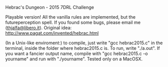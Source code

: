 Hebrac's Dungeon - 2015 7DRL Challenge

Playable version! All the vanilla rules are implemented, but the futureperception spell. If you found some bugs, please email me (thjalfa@libero.it). Original idea: http://www.pagat.com/invented/hebrac.html

(In a Unix-like enviroment:)
to compile, just write "gcc hebrac2015.c" in the terminal, inside the folder where hebrac2015.c is. 
To run, write "./a.out". If you want a fancier output name, compile with "gcc hebrac2015.c -o yourname" and run
with "./yourname". Tested only on a MacOSX.
